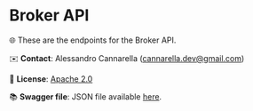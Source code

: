 # Broker API

🌐 These are the endpoints for the Broker API.

✉️ **Contact**: Alessandro Cannarella (cannarella.dev@gmail.com)

📄 **License**: [Apache 2.0](http://www.apache.org/licenses/LICENSE-2.0.html)

📚 **Swagger file**: JSON file available [here](#).

